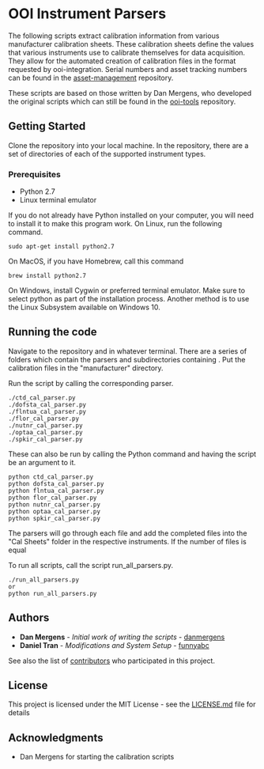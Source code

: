 # OOI Instrument Parsers

 The following scripts extract calibration information from various manufacturer calibration sheets. These calibration sheets define the values that various instruments use to calibrate themselves for data acquisition.
 They allow for the automated creation of calibration files in the format requested by ooi-integration.
 Serial numbers and asset tracking numbers can be found in the [asset-management](
 https://github.com/ooi-integration/asset-management) repository.

These scripts are based on those written by Dan Mergens, who developed the original scripts which can still be found in the [ooi-tools](https://github.com/oceanobservatories/ooi-tools/tree/master/instrument/calibration) repository.

## Getting Started

Clone the repository into your local machine. In the repository, there are a set of directories of each of the supported instrument types.

### Prerequisites

* Python 2.7
* Linux terminal emulator

If you do not already have Python installed on your computer, you will need to install it to make this program work.
On Linux, run the following command.
```
sudo apt-get install python2.7
```
On MacOS, if you have Homebrew, call this command
```
brew install python2.7
```
On Windows, install Cygwin or preferred terminal emulator. Make sure to select python as part of the installation process.
Another method is to use the Linux Subsystem available on Windows 10.

## Running the code

Navigate to the repository and in whatever terminal. There are a series of folders which contain the parsers and subdirectories containing . Put the calibration files in the "manufacturer" directory.

Run the script by calling the corresponding parser.

```
./ctd_cal_parser.py
./dofsta_cal_parser.py
./flntua_cal_parser.py
./flor_cal_parser.py
./nutnr_cal_parser.py
./optaa_cal_parser.py
./spkir_cal_parser.py
```

These can also be run by calling the Python command and having the script be an argument to it.

```
python ctd_cal_parser.py
python dofsta_cal_parser.py
python flntua_cal_parser.py
python flor_cal_parser.py
python nutnr_cal_parser.py
python optaa_cal_parser.py
python spkir_cal_parser.py
```

The parsers will go through each file and add the completed files into the "Cal Sheets" folder in the respective instruments. If the number of files is equal

To run all scripts, call the script run_all_parsers.py.

```
./run_all_parsers.py
or
python run_all_parsers.py
```

## Authors

* **Dan Mergens** - *Initial work of writing the scripts* - [danmergens](https://github.com/danmergens)
* **Daniel Tran** - *Modifications and System Setup* - [funnyabc](https://github.com/funnyabc)

See also the list of [contributors](https://github.com/your/project/contributors) who participated in this project.

## License

This project is licensed under the MIT License - see the [LICENSE.md](LICENSE.md) file for details

## Acknowledgments

* Dan Mergens for starting the calibration scripts
